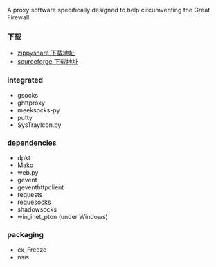 A proxy software specifically designed to help circumventing the Great Firewall.

### 下载
* <a href="http://www58.zippyshare.com/d/HG8swb8R/66016/firefly-proxy-win-0.2.0.zip" target="_blank">zippyshare 下载地址</a>
* <a href="https://sourceforge.net/projects/fireflyproxy/files/latest/download" target="_blank">sourceforge 下载地址</a>

### integrated
* gsocks
* ghttproxy
* meeksocks-py
* putty
* SysTrayIcon.py
    
### dependencies
* dpkt
* Mako
* web.py
* gevent
* geventhttpclient
* requests
* requesocks
* shadowsocks
* win_inet_pton (under Windows)
    
### packaging
* cx_Freeze
* nsis
    
